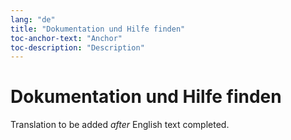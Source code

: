 ```yaml
---
lang: "de"
title: "Dokumentation und Hilfe finden"
toc-anchor-text: "Anchor"
toc-description: "Description"
---
```


# Dokumentation und Hilfe finden

Translation to be added _after_ English text completed.
